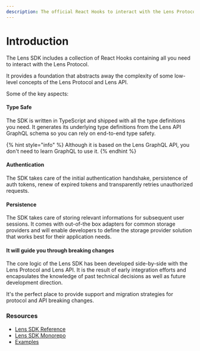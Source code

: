 ```yaml
---
description: The official React Hooks to interact with the Lens Protocol
---
```


# Introduction

The Lens SDK includes a collection of React Hooks containing all you need to interact with the Lens Protocol.

It provides a foundation that abstracts away the complexity of some low-level concepts of the Lens Protocol and Lens API.

Some of the key aspects:

#### Type Safe

The SDK is written in TypeScript and shipped with all the type definitions you need. It generates its underlying type definitions from the Lens API GraphQL schema so you can rely on end-to-end type safety.

{% hint style="info" %}
Although it is based on the Lens GraphQL API, you don't need to learn GraphQL to use it.
{% endhint %}

#### Authentication

The SDK takes care of the initial authentication handshake, persistence of auth tokens, renew of expired tokens and transparently retries unauthorized requests.

#### Persistence

The SDK takes care of storing relevant informations for subsequent user sessions. It comes with out-of-the box adapters for common storage providers and will enable developers to define the storage provider solution that works best for their application needs.

#### It will guide you through breaking changes

The core logic of the Lens SDK has been developed side-by-side with the Lens Protocol and Lens API. It is the result of early integration efforts and encapsulates the knowledge of past technical decisions as well as future development direction.

It's the perfect place to provide support and migration strategies for protocol and API breaking changes.

### Resources

* [Lens SDK Reference](https://lens-protocol.github.io/lens-sdk/)
* [Lens SDK Monorepo](https://github.com/lens-protocol/lens-sdk)
* [Examples](https://github.com/lens-protocol/lens-sdk/tree/main/examples)

